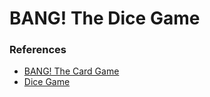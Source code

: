 # BANG! The Dice Game

### References

- [BANG! The Card Game](https://github.com/dagothig/node-bang)
- [Dice Game](https://github.com/sabival89/dice-game)
